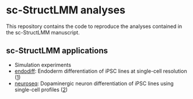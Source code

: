 # sc-StructLMM analyses

This repository contains the code to reproduce the analyses contained in the sc-StructLMM manuscript.

## sc-StructLMM applications

* Simulation experiments
* [endodiff](../main/endodiff/): Endoderm differentiation of iPSC lines at single-cell resolution ([1](https://www.nature.com/articles/s41467-020-14457-z))
* [neuroseq](../main/neuroseq/): Dopaminergic neuron differentiation of iPSC lines using single-cell profiles ([2](https://www.nature.com/articles/s41588-021-00801-6))
